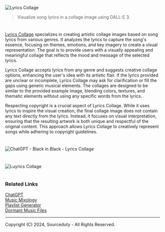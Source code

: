 ![Lyrics Collage](https://github.com/user-attachments/assets/f2e945ef-cde3-4efc-8bb0-b72ab904afeb)

> Visualize song lyrics in a collage image using DALL-E 3.

#

[Lyrics Collage](https://chatgpt.com/g/g-gyNr91SMP-lyrics-collage) specializes in creating artistic collage images based on song lyrics from various genres. It analyzes the lyrics to capture the song's essence, focusing on themes, emotions, and key imagery to create a visual representation. The goal is to provide users with a visually appealing and meaningful collage that reflects the mood and message of the selected lyrics.

Lyrics Collage accepts lyrics from any genre and suggests creative collage options, enhancing the user's idea with its artistic flair. If the lyrics provided are unclear or incomplete, Lyrics Collage may ask for clarification or fill the gaps using generic musical elements. The collages are designed to be similar to the provided example image, blending colors, textures, and thematic elements without using any specific words from the lyrics.

Respecting copyright is a crucial aspect of Lyrics Collage. While it uses lyrics to inspire the visual creation, the final collage image does not contain any text directly from the lyrics. Instead, it focuses on visual interpretation, ensuring that the resulting artwork is both unique and respectful of the original content. This approach allows Lyrics Collage to creatively represent songs while adhering to copyright guidelines.

#

![ChatGPT - Black in Black - Lyrics Collage](https://github.com/user-attachments/assets/3f7e4cdc-e688-4161-a003-fe178e84e57a)

#

![Luyrics Collage](https://github.com/user-attachments/assets/315c13fe-7443-42df-9b76-f3ec721bf607)

#
### Related Links

[ChatGPT](https://github.com/sourceduty/ChatGPT)
<br>
[Music Mixology](https://github.com/sourceduty/Music_Mixology)
<br>
[Playlist Generator](https://github.com/sourceduty/Playlist_Generator)
<br>
[Dormant Music Files](https://github.com/sourceduty/Dormant_Music_Files)

***
Copyright (C) 2024, Sourceduty - All Rights Reserved.
